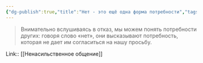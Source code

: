 ```yaml
---
{"dg-publish":true,"title":"Нет - это ещё одна форма потребности","tags":["quotes"],"date":"2021-01-11T20:12:35+04:00","modified_at":"2023-03-13T21:05:19+04:00","permalink":"/quotes/202101112019/","dgPassFrontmatter":true}
---
```



> Внимательно вслушиваясь в отказ, мы можем понять потребности других: говоря слово «нет», они высказывают потребность, которая не дает им согласиться на нашу просьбу.

Link:: [[Ненасильственное общение]]
